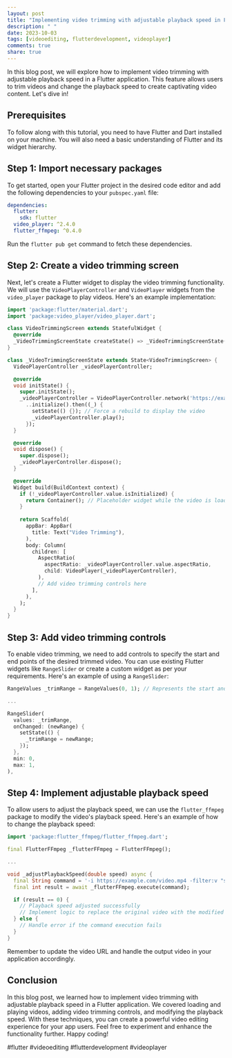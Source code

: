 ```yaml
---
layout: post
title: "Implementing video trimming with adjustable playback speed in Flutter"
description: " "
date: 2023-10-03
tags: [videoediting, flutterdevelopment, videoplayer]
comments: true
share: true
---
```


In this blog post, we will explore how to implement video trimming with adjustable playback speed in a Flutter application. This feature allows users to trim videos and change the playback speed to create captivating video content. Let's dive in!

## Prerequisites
To follow along with this tutorial, you need to have Flutter and Dart installed on your machine. You will also need a basic understanding of Flutter and its widget hierarchy.

## Step 1: Import necessary packages
To get started, open your Flutter project in the desired code editor and add the following dependencies to your `pubspec.yaml` file:

```yaml
dependencies:
  flutter:
    sdk: flutter
  video_player: ^2.4.0
  flutter_ffmpeg: ^0.4.0
```

Run the `flutter pub get` command to fetch these dependencies.

## Step 2: Create a video trimming screen
Next, let's create a Flutter widget to display the video trimming functionality. We will use the `VideoPlayerController` and `VideoPlayer` widgets from the `video_player` package to play videos. Here's an example implementation:

```dart
import 'package:flutter/material.dart';
import 'package:video_player/video_player.dart';

class VideoTrimmingScreen extends StatefulWidget {
  @override
  _VideoTrimmingScreenState createState() => _VideoTrimmingScreenState();
}

class _VideoTrimmingScreenState extends State<VideoTrimmingScreen> {
  VideoPlayerController _videoPlayerController;

  @override
  void initState() {
    super.initState();
    _videoPlayerController = VideoPlayerController.network('https://example.com/video.mp4')
      ..initialize().then((_) {
        setState(() {}); // Force a rebuild to display the video
        _videoPlayerController.play();
      });
  }

  @override
  void dispose() {
    super.dispose();
    _videoPlayerController.dispose();
  }

  @override
  Widget build(BuildContext context) {
    if (!_videoPlayerController.value.isInitialized) {
      return Container(); // Placeholder widget while the video is loading
    }
    
    return Scaffold(
      appBar: AppBar(
        title: Text("Video Trimming"),
      ),
      body: Column(
        children: [
          AspectRatio(
            aspectRatio: _videoPlayerController.value.aspectRatio,
            child: VideoPlayer(_videoPlayerController),
          ),
          // Add video trimming controls here
        ],
      ),
    );
  }
}
```

## Step 3: Add video trimming controls
To enable video trimming, we need to add controls to specify the start and end points of the desired trimmed video. You can use existing Flutter widgets like `RangeSlider` or create a custom widget as per your requirements. Here's an example of using a `RangeSlider`:

```dart
RangeValues _trimRange = RangeValues(0, 1); // Represents the start and end points of the trim range

...

RangeSlider(
  values: _trimRange,
  onChanged: (newRange) {
    setState(() {
      _trimRange = newRange;
    });
  },
  min: 0,
  max: 1,
),
```

## Step 4: Implement adjustable playback speed
To allow users to adjust the playback speed, we can use the `flutter_ffmpeg` package to modify the video's playback speed. Here's an example of how to change the playback speed:

```dart
import 'package:flutter_ffmpeg/flutter_ffmpeg.dart';

final FlutterFFmpeg _flutterFFmpeg = FlutterFFmpeg();

...

void _adjustPlaybackSpeed(double speed) async {
  final String command = '-i https://example.com/video.mp4 -filter:v "setpts=$speed*PTS" output.mp4';
  final int result = await _flutterFFmpeg.execute(command);

  if (result == 0) {
    // Playback speed adjusted successfully
    // Implement logic to replace the original video with the modified output.mp4
  } else {
    // Handle error if the command execution fails
  }
}
```
Remember to update the video URL and handle the output video in your application accordingly.

## Conclusion
In this blog post, we learned how to implement video trimming with adjustable playback speed in a Flutter application. We covered loading and playing videos, adding video trimming controls, and modifying the playback speed. With these techniques, you can create a powerful video editing experience for your app users. Feel free to experiment and enhance the functionality further. Happy coding!

#flutter #videoediting #flutterdevelopment #videoplayer